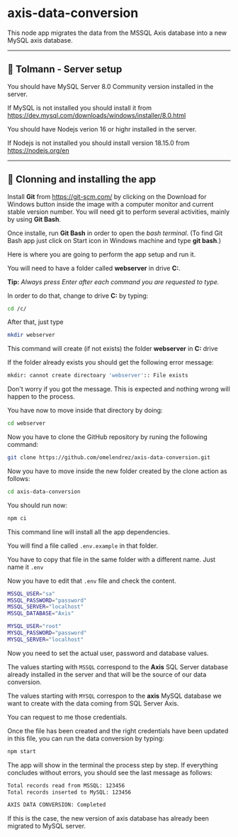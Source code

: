 # axis-data-conversion
This node app migrates the data from the MSSQL Axis database into a new MySQL axis database.

---
## 🔵 Tolmann - Server setup

You should have MySQL Server 8.0 Community version installed in the server.

If MySQL is not installed you should install it from https://dev.mysql.com/downloads/windows/installer/8.0.html

You should have Nodejs verion 16 or highr installed in the server.

If Nodejs is not installed you should install version 18.15.0 from https://nodejs.org/en

---

## 🔵 Clonning and installing the app

Install **Git** from https://git-scm.com/ by clicking on the Download for Windows button inside the  image with a computer monitor and current stable version number. You will need git to perform several activities, mainly by using **Git Bash**.

Once installe, run **Git Bash** in order to open the *bash terminal*. (To find Git Bash app just click on Start icon in Windows machine and type **git bash**.)

Here is where you are going to perform the app setup and run it.

You will need to have a folder called **webserver** in drive **C:**.

**Tip:** *Always press Enter after each command you are requested to type.*

In order to do that, change to drive **C:** by typing:

```bash
cd /c/
```

After that, just type

```bash
mkdir webserver
```

This command will create (if not exists) the folder **webserver** in **C:** drive

If the folder already exists you should get the following error message:

```bash
mkdir: cannot create directoary 'webserver':: File exists
```
Don't worry if you got the message. This is expected and nothing wrong will happen to the process.


You have now to move inside that directory by doing:

```bash
cd webserver
```

Now you have to clone the GitHub repository by runing the following command:

```bash
git clone https://github.com/omelendrez/axis-data-conversion.git
```

Now you have to move inside the new folder created by the clone action as follows:

```bash
cd axis-data-conversion
```

You should run now:

```bash
npm ci
```

This command line will install all the app dependencies.

You will find a file called `.env.example` in that folder.

You have to copy that file in the same folder with a different name. Just name it `.env`

Now you have to edit that `.env` file and check the content.

```bash
MSSQL_USER="sa"
MSSQL_PASSWORD="password"
MSSQL_SERVER="localhost"
MSSQL_DATABASE="Axis"

MYSQL_USER="root"
MYSQL_PASSWORD="password"
MYSQL_SERVER="localhost"
```

Now you need to set the actual user, password and database values.

The values starting with `MSSQL` correspond to the **Axis** SQL Server database already installed in the server and that will be the source of our data conversion.

The values starting with `MYSQL` correspon to the **axis** MySQL database we want to create with the data coming from SQL Server Axis.

You can request to me those credentials.

Once the file has been created and the right credentials have been updated in this file, you can run the data conversion by typing:

```bash
npm start
```
The app will show in the terminal the process step by step.
If everything concludes without errors, you should see the last message as follows:

```bash
Total records read from MSSQL: 123456
Total records inserted to MySQL: 123456

AXIS DATA CONVERSION: Completed
```

If this is the case, the new version of axis database has already been migrated to MySQL server.
